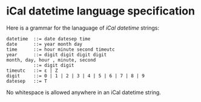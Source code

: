# iCal datetime language specification

Here is a grammar for the lanaguage of *iCal datetime* strings:

```
datetime  ::= date datesep time
date      ::= year month day
time      ::= hour minute second timeutc
year      ::= digit digit digit digit
month, day, hour , minute, second
          ::= digit digit
timeutc   ::= ε | Z
digit     ::= 0 | 1 | 2 | 3 | 4 | 5 | 6 | 7 | 8 | 9
datesep   ::= T 
```

No whitespace is allowed anywhere in an iCal datetime string.
